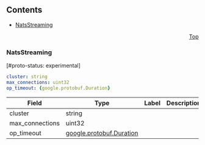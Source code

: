 <a name="top"></a>

## Contents
  - [NatsStreaming](#nats.NatsStreaming)



<a name="github.com/solo-io/gloo/pkg/plugins/nats"></a>
<p align="right"><a href="#top">Top</a></p>




<a name="nats.NatsStreaming"></a>

### NatsStreaming
[#proto-status: experimental]


```yaml
cluster: string
max_connections: uint32
op_timeout: {google.protobuf.Duration}

```
| Field | Type | Label | Description |
| ----- | ---- | ----- | ----------- |
| cluster | string |  |  |
| max_connections | uint32 |  |  |
| op_timeout | [google.protobuf.Duration](https://developers.google.com/protocol-buffers/docs/reference/csharp/class/google/protobuf/well-known-types/duration) |  |  |





 

 

 

